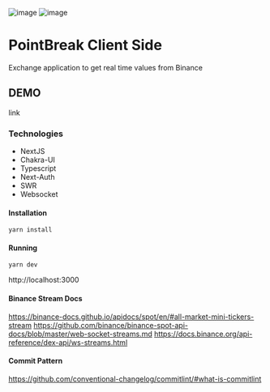 ![image](https://user-images.githubusercontent.com/2501144/164255037-2fb0a29e-4c86-4a51-9814-04db83cd3f63.png)
![image](https://user-images.githubusercontent.com/2501144/164255557-8fd96965-a9e6-45cf-b38b-900f2d536401.png)


# PointBreak Client Side
Exchange application to get real time values from Binance

## DEMO
link

### Technologies
* NextJS
* Chakra-UI
* Typescript
* Next-Auth
* SWR
* Websocket

#### Installation

`yarn install`

#### Running

`yarn dev`

http://localhost:3000

#### Binance Stream Docs

https://binance-docs.github.io/apidocs/spot/en/#all-market-mini-tickers-stream
https://github.com/binance/binance-spot-api-docs/blob/master/web-socket-streams.md
https://docs.binance.org/api-reference/dex-api/ws-streams.html

#### Commit Pattern

https://github.com/conventional-changelog/commitlint/#what-is-commitlint
